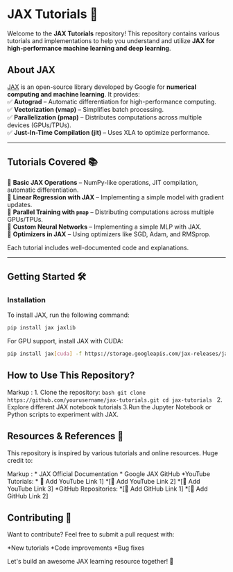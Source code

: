 # **JAX Tutorials 🚀**  

Welcome to the **JAX Tutorials** repository! This repository contains various tutorials and implementations to help you understand and utilize **JAX for high-performance machine learning and deep learning**.  

## **About JAX**  
[JAX](https://github.com/google/jax) is an open-source library developed by Google for **numerical computing and machine learning**. It provides:  
✅ **Autograd** – Automatic differentiation for high-performance computing.  
✅ **Vectorization (vmap)** – Simplifies batch processing.  
✅ **Parallelization (pmap)** – Distributes computations across multiple devices (GPUs/TPUs).  
✅ **Just-In-Time Compilation (jit)** – Uses XLA to optimize performance.  

---

## **Tutorials Covered 📚**  
🔹 **Basic JAX Operations** – NumPy-like operations, JIT compilation, automatic differentiation.  
🔹 **Linear Regression with JAX** – Implementing a simple model with gradient updates.  
🔹 **Parallel Training with `pmap`** – Distributing computations across multiple GPUs/TPUs.  
🔹 **Custom Neural Networks** – Implementing a simple MLP with JAX.  
🔹 **Optimizers in JAX** – Using optimizers like SGD, Adam, and RMSprop.  

Each tutorial includes well-documented code and explanations.  

---

## **Getting Started 🛠️**  

### **Installation**  
To install JAX, run the following command:  
```bash
pip install jax jaxlib
```
For GPU support, install JAX with CUDA:
```bash
pip install jax[cuda] -f https://storage.googleapis.com/jax-releases/jax_cuda_releases.html
```
## **How to Use This Repository?**
 Markup : 1. Clone the repository:
           ```bash
             git clone https://github.com/yourusername/jax-tutorials.git
            cd jax-tutorials
            ```
          2. Explore different JAX notebook tutorials 
          3.Run the Jupyter Notebook or Python scripts to experiment with JAX.

## **Resources & References 📖**
This repository is inspired by various tutorials and online resources. Huge credit to:

Markup : * JAX Official Documentation
          * Google JAX GitHub
          *YouTube Tutorials:
                * 🔗 Add YouTube Link 1]
                *[🔗 Add YouTube Link 2]
                *[🔗 Add YouTube Link 3]
          *GitHub Repositories:
                *[🔗 Add GitHub Link 1]
                *[🔗 Add GitHub Link 2]

## **Contributing 🤝**
Want to contribute? Feel free to submit a pull request with:

*New tutorials
*Code improvements
*Bug fixes

Let's build an awesome JAX learning resource together! 🎉




